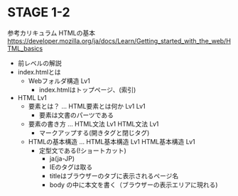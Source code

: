 # STAGE 1-2

参考カリキュラム
HTMLの基本 https://developer.mozilla.org/ja/docs/Learn/Getting_started_with_the_web/HTML_basics

- 前レベルの解説
- index.htmlとは
	- Webフォルダ構造
		Lv1
		- index.htmlはトップページ、(索引)
- HTML Lv1
	- 要素とは？ ... HTML要素とは何か Lv1
		Lv1
		- 要素は文書のパーツである
	- 要素の書き方 ... HTML文法 Lv1
		HTML文法 
		Lv1
		- マークアップする(開きタグと閉じタグ)
	- HTMLの基本構造 ... HTML基本構造 Lv1
		HTML基本構造
		Lv1
		- 定型文である(!ショートカット)
			- ja(ja-JP)
			- IEのタグは取る
			- titleはブラウザーのタブに表示されるページ名
			- body の中に本文を書く（ブラウザーの表示エリアに現れる)
